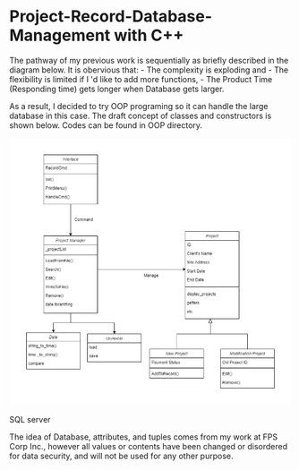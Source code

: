 # Project-Record-Database-Management with C++

The pathway of my previous work is sequentially as briefly described in the diagram below. It is obervious that:
    - The complexity is exploding and
    - The flexibility is limited if I 'd like to add more functions,
    - The Product Time (Responding time) gets longer when Database gets larger.
    
As a result, I decided to try OOP programing so it can handle the large database in this case. The draft concept of classes and constructors is shown below. Codes can be found in OOP directory.

<img src="Pictures/oop.jpg" width="700">

SQL server 

The idea of Database, attributes, and tuples comes from my work at FPS Corp Inc., however all values or contents have been changed or disordered for data security, and will not be used for any other purpose.
